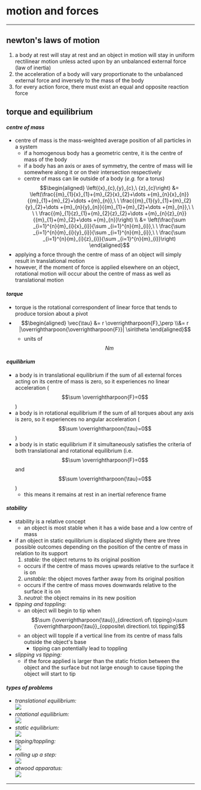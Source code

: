 # motion and forces

***

## **newton's laws of motion**

1. a body at rest will stay at rest and an object in motion will stay in uniform rectilinear motion unless acted upon by an unbalanced external force (law of inertia)
2. the acceleration of a body will vary proportionate to the unbalanced external force and inversely to the mass of the body
3. for every action force, there must exist an equal and opposite reaction force

## **torque and equilibrium**

#### _**centre of mass**_

* centre of mass is the mass-weighted average position of all particles in a system
  * if a homogenous body has a geometric centre, it is the centre of mass of the body
  * if a body has an axis or axes of symmetry, the centre of mass will lie somewhere along it or on their intersection respectively
  * centre of mass can lie outside of a body (_e.g._ for a torus)
&#x20;$$\begin{aligned} \left({x}_{c},{y}_{c},\ {z}_{c}\right) &= \left(\frac{{m}_{1}{x}_{1}+{m}_{2}{x}_{2}+\dots +{m}_{n}{x}_{n}}{{m}_{1}+{m}_{2}+\dots +{m}_{n}},\ \ \frac{{m}_{1}{y}_{1}+{m}_{2}{y}_{2}+\dots +{m}_{n}{y}_{n}}{{m}_{1}+{m}_{2}+\dots +{m}_{n}},\ \ \ \ \frac{{m}_{1}{z}_{1}+{m}_{2}{z}_{2}+\dots +{m}_{n}{z}_{n}}{{m}_{1}+{m}_{2}+\dots +{m}_{n}}\right) \\ &= \left(\frac{\sum _{i=1}^{n}{m}_{i}{x}_{i}}{\sum _{i=1}^{n}{m}_{i}},\ \ \frac{\sum _{i=1}^{n}{m}_{i}{y}_{i}}{\sum _{i=1}^{n}{m}_{i}},\ \ \frac{\sum _{i=1}^{n}{m}_{i}{z}_{i}}{\sum _{i=1}^{n}{m}_{i}}\right) \end{aligned}$$
* applying a force through the centre of mass of an object will simply result in translational motion
* however, if the moment of force is applied elsewhere on an object, rotational motion will occur about the centre of mass as well as translational motion

#### _**torque**_

* torque is the rotational correspondent of linear force that tends to produce torsion about a pivot
* $$\begin{aligned} \vec{\tau} &= r \overrightharpoon{F}_\perp \\&= r |\overrightharpoon{\overrightharpoon{F}}| \sin\theta \end{aligned}$$
  * units of $$Nm$$

#### _**equilibrium**_

* a body is in translational equilibrium if the sum of all external forces acting on its centre of mass is zero, so it experiences no linear acceleration ($$\sum \overrightharpoon{F}=0$$)
* a body is in rotational equilibrium if the sum of all torques about any axis is zero, so it experiences no angular acceleration ($$\sum \overrightharpoon{\tau}=0$$)
* a body is in static equilibrium if it simultaneously satisfies the criteria of both translational and rotational equilibrium (i.e. $$\sum \overrightharpoon{F}=0$$ and $$\sum \overrightharpoon{\tau}=0$$)
  * this means it remains at rest in an inertial reference frame

#### _**stability**_

* stability is a relative concept
  * an object is most stable when it has a wide base and a low centre of mass
* if an object in static equilibrium is displaced slightly there are three possible outcomes depending on the position of the centre of mass in relation to its support
  1. _stable:_ the object returns to its original position
  * occurs if the centre of mass moves upwards relative to the surface it is on
  2. _unstable:_ the object moves farther away from its original position
  * occurs if the centre of mass moves downwards relative to the surface it is on
  3. _neutral:_ the object remains in its new position
* _tipping and toppling:_
  * an object will begin to tip when $$\sum {\overrightharpoon{\tau}}_{direction\ of\ tipping}>\sum {\overrightharpoon{\tau}}_{opposite\ direction\ to\ tipping}$$
  * an object will topple if a vertical line from its centre of mass falls outside the object's base
    * tipping can potentially lead to toppling
* _slipping vs tipping:_
  * if the force applied is larger than the static friction between the object and the surface but not large enough to cause tipping the object will start to tip

#### _**types of problems**_

* _translational equilibrium:_\
  ![](../physics/images/image_1.5714c339.png)
* _rotational equilibrium:_\
  ![](../physics/images/image_2.69d1d1b2.png)
* _static equilibrium:_\
  ![](../physics/images/image_3.4b061b8d.png)
* _tipping/toppling:_\
  ![](../physics/images/image_4.0a5a590a.png)
* _rolling up a step:_\
  ![](../physics/images/image_5.8178e12a.png)
* _atwood apparatus:_\
  ![](../physics/images/image_6.e9722360.png)

***
